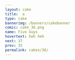 ```yaml
---
layout: cake
title:  a
type: cake
bannerimg: /banners/cakebanner
comic: cake_36.png
name: Five Guys
hovertext: heh heh
next: 37
prev: 35
permalink: cakes/36/
---
```

